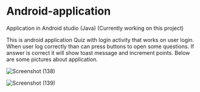 # Android-application
Application in Android studio (Java) (Currently working on this project)

This is android application Quiz with login activity that works on user login. When user log correctly than can press buttons to open some questions.
If answer is correct it will show toast message and increment points.
Below are some pictures about application.

![Screenshot (138)](https://user-images.githubusercontent.com/55504119/90384856-8205a600-e082-11ea-920a-6cd6f19deb68.png)

![Screenshot (139)](https://user-images.githubusercontent.com/55504119/90384880-8cc03b00-e082-11ea-8e3c-7e06b64646b1.png)
